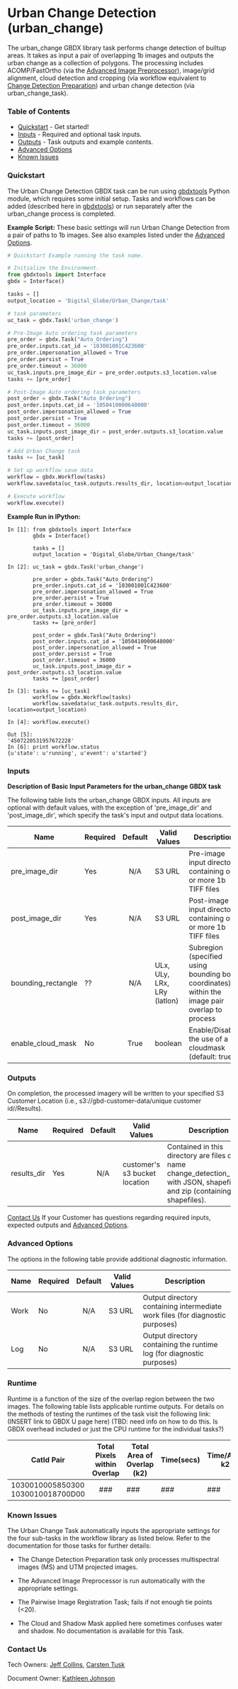 #  Urban Change Detection (urban_change)

The urban_change GBDX library task performs change detection of builtup areas.  It takes as input a pair of overlapping 1b images and outputs the urban change
as a collection of polygons.  The processing includes ACOMP/FastOrtho (via 
the [Advanced Image Preprocessor](https://github.com/TDG-Platform/docs/blob/master/Advanced_Image_Preprocessor.md)), image/grid alignment, cloud detection and cropping (via
workflow equivalent to [Change Detection Preparation](https://github.com/TDG-Platform/docs/blob/master/Change_Detection_Preparation.md)) and urban change detection (via urban_change_task). 

### Table of Contents
 * [Quickstart](#quickstart) - Get started!
 * [Inputs](#inputs) - Required and optional task inputs.
 * [Outputs](#outputs) - Task outputs and example contents.
 * [Advanced Options](#advanced-options) 
 * [Known Issues](#known-issues)

### Quickstart

The Urban Change Detection GBDX task can be run using [gbdxtools](https://github.com/DigitalGlobe/gbdxtools/blob/master/docs/user_guide.rst) Python module, which requires some initial setup.
Tasks and workflows can be added (described here in [gbdxtools](https://github.com/DigitalGlobe/gbdxtools/blob/master/docs/running_workflows.rst))  or run separately after the urban_change process is completed.

**Example Script:** These basic settings will run Urban Change Detection from a pair of paths to 1b images.
See also examples listed under the [Advanced Options](#advanced-options).

```python
# Quickstart Example running the task name.

# Initialize the Environment.
from gbdxtools import Interface
gbdx = Interface()

tasks = []
output_location = 'Digital_Globe/Urban_Change/task'

# task parameters
uc_task = gbdx.Task('urban_change')

# Pre-Image Auto ordering task parameters
pre_order = gbdx.Task("Auto_Ordering")
pre_order.inputs.cat_id = '103001001C423600'
pre_order.impersonation_allowed = True
pre_order.persist = True
pre_order.timeout = 36000
uc_task.inputs.pre_image_dir = pre_order.outputs.s3_location.value
tasks += [pre_order]

# Post-Image Auto ordering task parameters
post_order = gbdx.Task("Auto_Ordering")
post_order.inputs.cat_id = '1050410000648000'
post_order.impersonation_allowed = True
post_order.persist = True
post_order.timeout = 36000
uc_task.inputs.post_image_dir = post_order.outputs.s3_location.value
tasks += [post_order]

# Add Urban Change task
tasks += [uc_task]

# Set up workflow save data
workflow = gbdx.Workflow(tasks)
workflow.savedata(uc_task.outputs.results_dir, location=output_location)

# Execute workflow
workflow.execute()
```

**Example Run in IPython:**

    In [1]: from gbdxtools import Interface
            gbdx = Interface()

            tasks = []
            output_location = 'Digital_Globe/Urban_Change/task'

    In [2]: uc_task = gbdx.Task('urban_change')

            pre_order = gbdx.Task("Auto_Ordering")
            pre_order.inputs.cat_id = '103001001C423600'
            pre_order.impersonation_allowed = True
            pre_order.persist = True
            pre_order.timeout = 36000
            uc_task.inputs.pre_image_dir = pre_order.outputs.s3_location.value
            tasks += [pre_order]

            post_order = gbdx.Task("Auto_Ordering")
            post_order.inputs.cat_id = '1050410000648000'
            post_order.impersonation_allowed = True
            post_order.persist = True
            post_order.timeout = 36000
            uc_task.inputs.post_image_dir = post_order.outputs.s3_location.value
            tasks += [post_order]

    In [3]: tasks += [uc_task]
            workflow = gbdx.Workflow(tasks)
            workflow.savedata(uc_task.outputs.results_dir, location=output_location)

    In [4]: workflow.execute()

    Out [5]:
    '4507220531957672228'
    In [6]: print workflow.status
    {u'state': u'running', u'event': u'started'}


### Inputs


**Description of Basic Input Parameters for the urban_change GBDX task**

The following table lists the urban_change GBDX inputs.
All inputs are optional with default values, with the exception of
'pre_image_dir' and 'post_image_dir',
which specify the task's input and output data locations.

Name        | Required             |       Default         |        Valid Values             |   Description
----------------|---------|:---------------------:|---------------------------------|-----------------
pre_image_dir   | Yes   | N/A  |  S3 URL | Pre-image input directory containing one or more 1b TIFF files
post_image_dir    | Yes   |   N/A  |  S3 URL | Post-image input directory containing one or more 1b TIFF files
bounding_rectangle    | ??  |   N/A  |  ULx, ULy, LRx, LRy (latlon) | Subregion (specified using bounding box coordinates) within the image pair overlap to process
enable_cloud_mask     | No   |   True  |  boolean | Enable/Disable the use of a cloudmask (default: true) 

### Outputs

On completion, the processed imagery will be written to your specified S3 Customer 
Location (i.e., s3://gbd-customer-data/unique customer id/<user supplied path>/Results). 

Name           |    Required      |       Default         |        Valid Values             |   Description
---------------|----------|:---------------------:|---------------------------------|-----------------
results_dir    | Yes      |  N/A      | customer's s3 bucket location | Contained in this directory are files of the name change_detection_latlon; with JSON, shapefile and zip (containing the shapefiles).


[Contact Us](#contact-us) If your Customer has questions regarding required inputs,
expected outputs and [Advanced Options](advanced-options).

### Advanced Options

The options in the following table provide additional diagnostic information. 


Name           |    Required      |       Default         |        Valid Values             |   Description
---------------|----------|:---------------------:|---------------------------------|-----------------
Work |  No     |  N/A | S3 URL | Output directory containing intermediate work files (for diagnostic purposes)
Log |  No   |  N/A | S3 URL | Output directory containing the runtime log (for diagnostic purposes)


### Runtime ###

Runtime is a function of the size of the overlap region between the two images.  The following table lists applicable runtime outputs.
For details on the methods of testing the runtimes of the task visit the following link:(INSERT link to GBDX U page here)
(TBD: need info on how to do this.  Is GBDX overhead included or just the CPU runtime for the individual tasks?)

  CatId Pair  |  Total Pixels within Overlap |  Total Area of Overlap (k2)  |  Time(secs)  |  Time/Area k2
--------|:----------:|-----------|----------------|---------------
1030010005850300 1030010018700D00|###|###| ### | ### |


### Known Issues ###

The Urban Change Task automatically inputs the appropriate settings for the four sub-tasks in the workflow library as listed below.  Refer to the documentation for those tasks for further details:

*	The Change Detection Preparation task only processes multispectral images (MS) and UTM projected images. 

*	The Advanced Image Preprocessor is run automatically with the appropriate settings.

*	The Pairwise Image Registration Task; fails if not enough tie points (<20).

*	The Cloud and Shadow Mask applied here sometimes confuses water and shadow. No documentation is available for this Task.


### Contact Us ###
Tech Owners: [Jeff Collins](#jcollins@digitalglobe.com), [Carsten Tusk](#ctusk@digitalglobe.com)

Document Owner: [Kathleen Johnson](#kathleen.johnson@digitalglobe.com)
